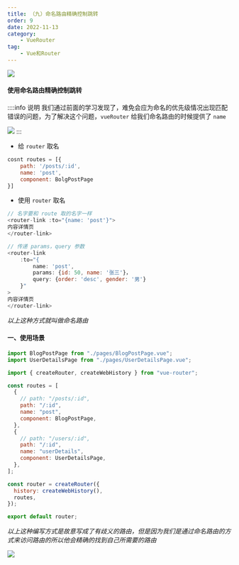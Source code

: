 ```yaml
---
title: （九）命名路由精确控制跳转
order: 9
date: 2022-11-13
category:
    - VueRouter
tag: 
    - Vue和Router
---
```


![](https://image.zswei.xyz/img/202211131647368.png)

#### 使用命名路由精确控制跳转
::::info  说明
我们通过前面的学习发现了，难免会应为命名的优先级情况出现匹配错误的问题，为了解决这个问题，`vueRouter` 给我们命名路由的时候提供了 `name`

![](https://image.zswei.xyz/img/202211131649405.png)
:::
- 给 `router` 取名
```js
cosnt routes = [{
    path: '/posts/:id',
    name: 'post',
    component: BolgPostPage
}]
```

- 使用 `router` 取名
```js
// 名字要和 route 取的名字一样
<router-link :to="{name: 'post'}">
内容详情页
</router-link>

// 传递 params，query 参数
<router-link 
    :to="{
        name: 'post', 
        params: {id: 50, name: '张三'}，
        query: {order: 'desc', gender: '男'}
    }"
>
内容详情页
</router-link>
```
*以上这种方式就叫做命名路由*


#### 一、使用场景
```js
import BlogPostPage from "./pages/BlogPostPage.vue";
import UserDetailsPage from "./pages/UserDetailsPage.vue";

import { createRouter, createWebHistory } from "vue-router";

const routes = [
  {
    // path: "/posts/:id",
    path: "/:id",
    name: "post",
    component: BlogPostPage,
  },
  {
    // path: "/users/:id",
    path: "/:id",
    name: "userDetails",
    component: UserDetailsPage,
  },
];

const router = createRouter({
  history: createWebHistory(),
  routes,
});

export default router;
```
*以上这种编写方式是故意写成了有歧义的路由，但是因为我们是通过命名路由的方式来访问路由的所以他会精确的找到自己所需要的路由*

![](https://image.zswei.xyz/img/202211131659423.png)